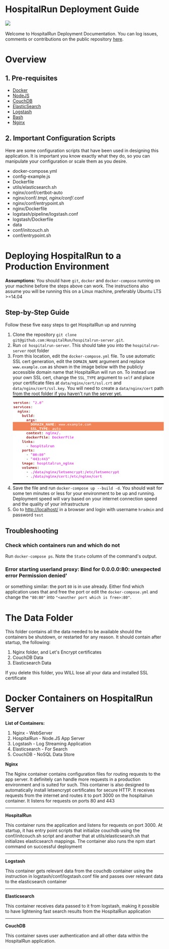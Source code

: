 **HospitalRun Deployment Guide**
==============================
![](http://hospitalrun.io/img/HospitalRun_deployment.jpeg)

Welcome to HospitalRun Deployment Documentation. You can log issues, comments or contributions on the public repository [here](https://github.com/HospitalRun/hospitalrun-server).

# **Overview**

## **1. Pre-requisites**

* [Docker](https://www.docker.com/)
* [NodeJS](https://nodejs.org/en/)
* [CouchDB](http://couchdb.apache.org/)
* [ElasticSearch](https://www.elastic.co/products/elasticsearch)
* [Logstash](https://www.elastic.co/products/logstash)
* [Bash](https://www.gnu.org/software/bash/)
* [Nginx](https://www.nginx.com/resources/wiki/)

## **2. Important Configuration Scripts**

Here are some configuration scripts that have been used in designing this application. It is important you know exactly what they do, so you can manipulate your configuration or scale them as you desire.

* docker-compose.yml
* config-example.js
* Dockerfile
* utils/elasticsearch.sh
* nginx/conf/certbot-auto
* nginx/conf/*.tmpl, nginx/conf/*.conf
* nginx/conf/entrypoint.sh
* nginx/Dockerfile
* logstash/pipeline/logstash.conf
* logstash/Dockerfile
* data
* conf/initcouch.sh
* conf/entrypoint.sh

# **Deploying HospitalRun to a Production Environment**

**Assumptions:** You should have `git`, `docker` and `docker-compose` running on your machine before the steps above can work. The instructions also assume you will be running this on a Linux machine, preferably Ubuntu LTS >=14.04

## **Step-by-Step Guide**

Follow these five easy steps to get HospitalRun up and running

1. Clone the repository  `git clone git@github.com:HospitalRun/hospitalrun-server.git`.
2. Run `cd hospitalrun-server`. This should take you into the `hospitalrun-server` root folder
3. From this location, edit the `docker-compose.yml` file. 
   To use automatic SSL cert generation, edit the `DOMAIN_NAME` argument and replace `www.example.com` as shown in the image below with the publicly accessible domain name that HospitalRun will run on.
   To instead use your own SSL cert, change the `SSL_TYPE` argument to `self` and place your certificate files at `data/nginx/cert/ssl.crt` and `data/nginx/cert/ssl.key`. You will need to create a `data/nginx/cert` path from the root folder if you haven't run the server yet.
   ![screenshot](screenshot.png)
4. Save the file and run `docker-compose up --build -d`. You should wait for some ten minutes or less for your environment to be up and running. Deployment speed will vary based on your internet connection speed and the quality of your infrastructure
5. Go to [http://localhost/](http://localhost/) in a browser and login with username ```hradmin``` and password ```test```

## Troubleshooting

### Check which containers run and which do not

Run `docker-compose ps`. Note the `State` column of the command's output.

###  Error starting userland proxy: Bind for 0.0.0.0:80: unexpected error Permission denied'

or something similar: the port `80` is in use already. Either find which application uses that and free the port
or edit the `docker-compose.yml` and change the `"80:80"` into `"<another port which is free>:80"`.


# **The Data Folder**

This folder contains all the data needed to be available should the containers be shutdown, or restarted for any reason. It should contain after startup, the following:

1. Nginx folder, and Let's Encrypt certificates
2. CouchDB Data
3. Elasticsearch Data

If you delete this folder, you WILL lose all your data and installed SSL certificate

# **Docker Containers on HospitalRun Server**

**List of Containers:**

1. Nginx - WebServer
2. HospitalRun - Node.JS App Server
3. Logstash - Log Streaming Application
4. Elasticsearch - For Search
5. CouchDB - NoSQL Data Store

**Nginx**

The Nginx container contains configuration files for routing requests to the app server. It definitely can handle more requests in a production environment and is suited for such. This container is also designed to automatically install letsencrypt certificates for secure HTTP. It receives requests from the internet and routes it to port 3000 on the hospitalrun container. It listens for requests on ports 80 and 443

* * *


**HospitalRun**

This container runs the application and listens for requests on port 3000. At startup, it has entry point scripts that initialize couchdb using the conf/initcouch.sh script and another that at utils/elasticsearch.sh that initializes elasticsearch mappings. The container also runs the npm start command on successful deployment

* * *


**Logstash**

This container gets relevant data from the couchdb container using the instruction in logstash/conf/logstash.conf file and passes over relevant data to the elasticsearch container

* * *


**Elasticsearch**

This container receives data passed to it from logstash, making it possible to have lightening fast search results from the HospitalRun application

* * *


**CouchDB**

This container saves user authentication and all other data within the HospitalRun application.
